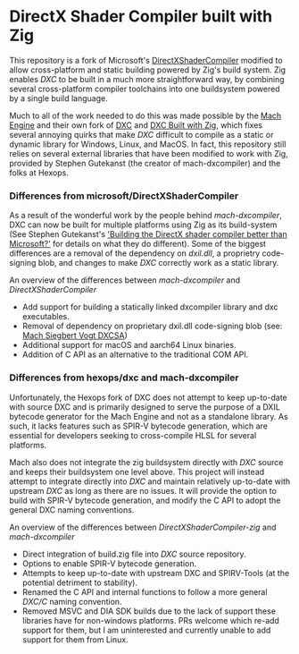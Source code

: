 # DirectX Shader Compiler built with Zig

This repository is a fork of Microsoft's [DirectXShaderCompiler](https://github.com/microsoft/DirectXShaderCompiler) modified to allow cross-platform and static building powered by Zig's build system. Zig enables _DXC_ to be built in a much more straightforward way, by combining several cross-platform compiler toolchains into one buildsystem powered by a single build language.<br> 

Much to all of the work needed to do this was made possible by the [Mach Engine](https://github.com/hexops/mach) and their own fork of [DXC](https://github.com/hexops/DirectXShaderCompiler) and [DXC Built with Zig](https://github.com/hexops/mach-dxcompiler), which fixes several annoying quirks that make _DXC_ difficult to compile as a static or dynamic library for Windows, Linux, and MacOS. In fact, this repository still relies on several external libraries that have been modified to work with Zig, provided by Stephen Gutekanst (the creator of mach-dxcompiler) and the folks at Hexops. 

### Differences from microsoft/DirectXShaderCompiler

As a result of the wonderful work by the people behind _mach-dxcompiler_, DXC can now be built for multiple platforms using Zig as its build-system (See Stephen Gutekanst's ['Building the DirectX shader compiler better than Microsoft?'](https://devlog.hexops.com/2024/building-the-directx-shader-compiler-better-than-microsoft/) for details on what they do different). Some of the biggest differences are a removal of the dependency on _dxil.dll_, a proprietry code-signing blob, and changes to make _DXC_ correctly work as a static library. 

An overview of the differences between _mach-dxcompiler_ and _DirectXShaderCompiler_
- Add support for building a statically linked dxcompiler library and dxc executables.
- Removal of dependency on proprietary dxil.dll code-signing blob (see: [Mach Siegbert Vogt DXCSA](https://github.com/hexops/DirectXShaderCompiler/blob/main/tools/clang/tools/dxcompiler/MachSiegbertVogtDXCSA.cpp#L178))
- Additional support for macOS and aarch64 Linux binaries.
- Addition of C API as an alternative to the traditional COM API.

### Differences from hexops/dxc and mach-dxcompiler

Unfortunately, the Hexops fork of DXC does not attempt to keep up-to-date with source DXC and is primarily designed to serve the purpose of a DXIL bytecode generator for the Mach Engine and not as a standalone library. As such, it lacks features such as SPIR-V bytecode generation, which are essential for developers seeking to cross-compile HLSL for several platforms.<br>

Mach also does not integrate the zig buildsystem directly with _DXC_ source and keeps their buildsystem one level above. This project will instead attempt to integrate directly into _DXC_ and maintain relatively up-to-date with upstream _DXC_ as long as there are no issues. It will provide the option to build with SPIR-V bytecode generation, and modify the C API to adopt the general DXC naming conventions.<br>

An overview of the differences between _DirectXShaderCompiler-zig_ and _mach-dxcompiler_
- Direct integration of build.zig file into _DXC_ source repository.
- Options to enable SPIR-V bytecode generation.
- Attempts to keep up-to-date with upstream DXC and SPIRV-Tools (at the potential detriment to stability).
- Renamed the C API and internal functions to follow a more general _DXC/C_ naming convention.
- Removed MSVC and DIA SDK builds due to the lack of support these libraries have for non-windows platforms. PRs welcome which re-add support for them, but I am uninterested and currently unable to add support for them from Linux.